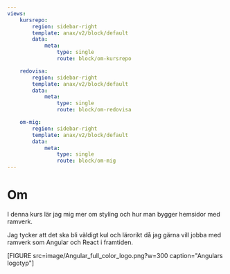 ```yaml
---
views:
    kursrepo:
        region: sidebar-right
        template: anax/v2/block/default
        data:
            meta:
                type: single
                route: block/om-kursrepo

    redovisa:
        region: sidebar-right
        template: anax/v2/block/default
        data:
            meta:
                type: single
                route: block/om-redovisa

    om-mig:
        region: sidebar-right
        template: anax/v2/block/default
        data:
            meta:
                type: single
                route: block/om-mig
---
```

Om
=========================

I denna kurs lär jag mig mer om styling och hur man bygger hemsidor med ramverk.

Jag tycker att det ska bli väldigt kul och lärorikt då jag gärna vill jobba med ramverk som Angular och React i framtiden.

[FIGURE src=image/Angular_full_color_logo.png?w=300 caption="Angulars logotyp"]
